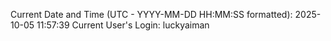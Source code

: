 Current Date and Time (UTC - YYYY-MM-DD HH:MM:SS formatted): 2025-10-05 11:57:39
Current User's Login: luckyaiman
